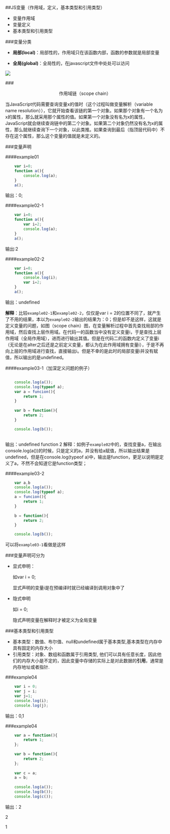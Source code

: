 ##JS变量（作用域，定义，基本类型和引用类型）

- 变量作用域
- 变量定义
- 基本类型和引用类型


###变量分类
- **局部(local)**：局部性的，作用域只在该函数内部，函数的参数就是局部变量

- **全局(global)**：全局性的，在javascript文件中处处可以访问


![](http://t100.qpic.cn/mblogpic/220b807af85c27c8ade2/2000)
		
###<div style="text-align:center">作用域链（scope chain）</div>

当JavaScript代码需要查询变量x的值时（这个过程叫做变量解析（variable name resolution）），它就开始查看该链的第一个对象。如果那个对象有一个名为x的属性，那么就采用那个属性的值。如果第一个对象没有名为x的属性，JavaScript就会继续查询链中的第二个对象。如果第二个对象仍然没有名为x的属性，那么就继续查询下一个对象，以此类推。如果查询到最后（指顶层代码中）不存在这个属性，那么这个变量的值就是未定义的。


###变量声明

####example01

```javaScript
	var i=0;
	function a(){
		console.log(a);
	}
	a();
```
输出：0;

####example02-1
```javaScript
	var i=0;
	function a(){
		var i=2;
		console.log(a);
	}
	a();
```
输出:2

####example02-2
```javaScript
	var i=0;
	function a(){
		console.log(i);
		var i=2;
	}
	a();
```
输出：undefined

**解释**：比较`example02-1`和`example02-2`，仅仅是var i = 2的位置不同了，就产生了不用的结果，本以为`example02-2`输出的结果为：0；但是却不是这样，这就是定义变量的问题，如图（scope chain）图，在变量解析过程中首先查找局部的作用域，然后查找上层作用域。在代码一的函数当中没有定义变量i，于是查找上层作用域（全局作用域），进而进行输出其值。但是在代码二的函数内定义了变量i（无论是在alter之后还是之前定义变量，都认为在此作用域拥有变量i），于是不再向上层的作用域进行查找，直接输出i。但是不幸的是此时的局部变量i并没有赋值，所以输出的是undefined。

####example03-1（加深定义问题的例子）
```javaScript

	console.log(a());
	console.log(typeof a);
	var a = funcion(){
		return 1;
	}
	
	var b = function(){
		return 2;
	}

	console.log(b());
	
```
输出：undefined
function
2
解释：如例子`example02`中的，查找变量a，在输出console.log(a())的时候，只是定义的a，并没有给a赋值，所以输出结果是undefined，但是在console.log(typeof a)中，输出是function，更足以说明是定义了a，不然不会知道它是function类型；

####example03-2
```javaScript
	var a,b
	console.log(a());
	console.log(typeof a);
	a = funcion(){
		return 1;
	}
	
	b = function(){
		return 2;
	}

	console.log(b());

```
可以将`example03-1`看做是这样

###变量声明可分为
- 显式申明：
	
	如var i = 0;
	
	显式声明的变量i是在预编译时就已经编译到调用对象中了

- 隐式申明

	如i = 0;

	隐式声明变量在解释时才被定义为全局变量
	
###基本类型和引用类型
- 基本类型：数值、布尔值、null和undefined属于基本类型,基本类型在内存中具有固定的内存大小
- 引用类型：对象、数组和函数属于引用类型, 他们可以具有任意长度，因此他们的内存大小是不定的，因此变量中存储的实际上是对此数据的**引用**，通常是内存地址或者指针.

###example04
```javaScript
	var i = 0;
	var j = i;
	var j=1;
	console.log(i);
	console.log(j);
```
输出：0,1

###example04
```javaScript
	var a = function(){
    	return 1;
	};
	
	var b = function(){
	    return 2;
	};
	
	var c = a;
	a = b;
	
	console.log(a());
	console.log(b());
	console.log(c());

```
输出：2

2

1
